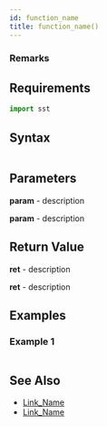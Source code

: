 ```yaml
---
id: function_name
title: function_name()
---
```


### Remarks

## Requirements

```python
import sst
```

## Syntax

```python

```

## Parameters

**param** - description

**param** - description

## Return Value

**ret** - description

**ret** - description

## Examples

### Example 1
```python

```

## See Also

- [Link_Name](TBA)
- [Link_Name](TBA)